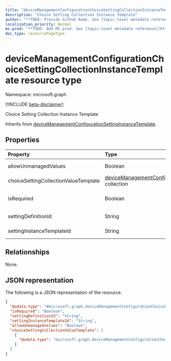 ```yaml
---
title: "deviceManagementConfigurationChoiceSettingCollectionInstanceTemplate resource type"
description: "Choice Setting Collection Instance Template"
author: "**TODO: Provide Github Name. See [topic-level metadata reference](https://msgo.azurewebsites.net/add/document/guidelines/metadata.html#topic-level-metadata)**"
localization_priority: Normal
ms.prod: "**TODO: Add MS prod. See [topic-level metadata reference](https://msgo.azurewebsites.net/add/document/guidelines/metadata.html#topic-level-metadata)**"
doc_type: resourcePageType
---
```


# deviceManagementConfigurationChoiceSettingCollectionInstanceTemplate resource type

Namespace: microsoft.graph

[!INCLUDE [beta-disclaimer](../../includes/beta-disclaimer.md)]

Choice Setting Collection Instance Template


Inherits from [deviceManagementConfigurationSettingInstanceTemplate](../resources/devicemanagementconfigurationsettinginstancetemplate.md).

## Properties
|Property|Type|Description|
|:---|:---|:---|
|allowUnmanagedValues|Boolean|Linked policy may append values which are not present in the template.|
|choiceSettingCollectionValueTemplate|[deviceManagementConfigurationChoiceSettingValueTemplate](../resources/devicemanagementconfigurationchoicesettingvaluetemplate.md) collection|Choice Setting Collection Value Template|
|isRequired|Boolean|Indicates if a policy must specify this setting. Inherited from [deviceManagementConfigurationSettingInstanceTemplate](../resources/devicemanagementconfigurationsettinginstancetemplate.md).|
|settingDefinitionId|String|Setting Definition Id Inherited from [deviceManagementConfigurationSettingInstanceTemplate](../resources/devicemanagementconfigurationsettinginstancetemplate.md).|
|settingInstanceTemplateId|String|Setting Instance Template Id Inherited from [deviceManagementConfigurationSettingInstanceTemplate](../resources/devicemanagementconfigurationsettinginstancetemplate.md).|

## Relationships
None.

## JSON representation
The following is a JSON representation of the resource.
<!-- {
  "blockType": "resource",
  "@odata.type": "microsoft.graph.deviceManagementConfigurationChoiceSettingCollectionInstanceTemplate"
}
-->
``` json
{
  "@odata.type": "#microsoft.graph.deviceManagementConfigurationChoiceSettingCollectionInstanceTemplate",
  "isRequired": "Boolean",
  "settingDefinitionId": "String",
  "settingInstanceTemplateId": "String",
  "allowUnmanagedValues": "Boolean",
  "choiceSettingCollectionValueTemplate": [
    {
      "@odata.type": "microsoft.graph.deviceManagementConfigurationChoiceSettingValueTemplate"
    }
  ]
}
```

